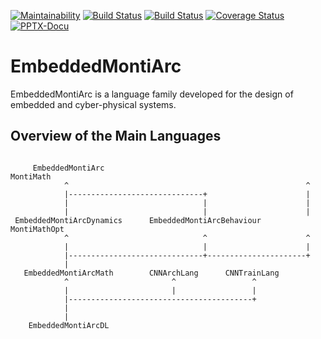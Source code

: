 <!-- (c) https://github.com/MontiCore/monticore -->
[![Maintainability](https://api.codeclimate.com/v1/badges/711b2a66abedc08fb7e4/maintainability)](https://codeclimate.com/github/EmbeddedMontiArc/EmbeddedMontiArc/maintainability)
  [![Build Status](https://travis-ci.org/EmbeddedMontiArc/EmbeddedMontiArc.svg?branch=master)](https://travis-ci.org/EmbeddedMontiArc/EmbeddedMontiArc)
  [![Build Status](https://circleci.com/gh/EmbeddedMontiArc/EmbeddedMontiArc/tree/master.svg?style=shield&circle-token=:circle-token)](https://circleci.com/gh/EmbeddedMontiArc/EmbeddedMontiArc/tree/master)
[![Coverage Status](https://coveralls.io/repos/github/EmbeddedMontiArc/EmbeddedMontiArc/badge.svg?branch=master)](https://coveralls.io/github/EmbeddedMontiArc/EmbeddedMontiArc?branch=master)
[![PPTX-Docu](https://img.shields.io/badge/PPTX--Docu-2018--05--22-brightgreen.svg)](https://github.com/EmbeddedMontiArc/Documentation/blob/master/reposlides/18.05.22.Docu.EmbeddedMontiArc.pdf)

# EmbeddedMontiArc
EmbeddedMontiArc is a language family developed for the design of embedded and cyber-physical systems.

## Overview of the Main Languages
```
                                                            
     EmbeddedMontiArc                                         MontiMath   
            ^                                                     ^           
            |------------------------------+                      |           
            |                              |                      |
            |                              |                      |           
 EmbeddedMontiArcDynamics      EmbeddedMontiArcBehaviour    MontiMathOpt     
            ^                              ^                      ^           
            |                              |                      |
            |------------------------------+----------------------+
            |                                               
   EmbeddedMontiArcMath        CNNArchLang      CNNTrainLang
            ^                       ^                 ^     
            |                       |                 |     
            |-----------------------------------------+     
            |                                               
            |                                               
    EmbeddedMontiArcDL                                      
```
